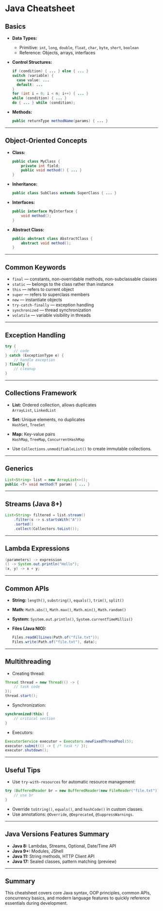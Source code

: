 # Java Cheatsheet

## Basics

- **Data Types:**
  - Primitive: `int`, `long`, `double`, `float`, `char`, `byte`, `short`, `boolean`
  - Reference: Objects, arrays, interfaces

- **Control Structures:**

  ```java
  if (condition) { ... } else { ... }
  switch (variable) {
    case value: ...
    default: ...
  }
  for (int i = 0; i < n; i++) { ... }
  while (condition) { ... }
  do { ... } while (condition);
  ```

- **Methods:**

  ```java
  public returnType methodName(params) { ... }
  ```

---

## Object-Oriented Concepts

- **Class:**

  ```java
  public class MyClass {
      private int field;
      public void method() { ... }
  }
  ```

- **Inheritance:**

  ```java
  public class SubClass extends SuperClass { ... }
  ```

- **Interfaces:**

  ```java
  public interface MyInterface {
      void method();
  }
  ```

- **Abstract Class:**

  ```java
  public abstract class AbstractClass {
      abstract void method();
  }
  ```

---

## Common Keywords

- `final` — constants, non-overridable methods, non-subclassable classes
- `static` — belongs to the class rather than instance
- `this` — refers to current object
- `super` — refers to superclass members
- `new` — instantiate objects
- `try-catch-finally` — exception handling
- `synchronized` — thread synchronization
- `volatile` — variable visibility in threads

---

## Exception Handling

```java
try {
    // code
} catch (ExceptionType e) {
    // handle exception
} finally {
    // cleanup
}
```

---

## Collections Framework

- **List:** Ordered collection, allows duplicates  
  `ArrayList`, `LinkedList`

- **Set:** Unique elements, no duplicates  
  `HashSet`, `TreeSet`

- **Map:** Key-value pairs  
  `HashMap`, `TreeMap`, `ConcurrentHashMap`

- Use `Collections.unmodifiableList()` to create immutable collections.

---

## Generics

```java
List<String> list = new ArrayList<>();
public <T> void method(T param) { ... }
```

---

## Streams (Java 8+)

```java
List<String> filtered = list.stream()
    .filter(s -> s.startsWith("A"))
    .sorted()
    .collect(Collectors.toList());
```

---

## Lambda Expressions

```java
(parameters) -> expression
() -> System.out.println("Hello");
(x, y) -> x + y;
```

---

## Common APIs

- **String:** `length()`, `substring()`, `equals()`, `trim()`, `split()`
- **Math:** `Math.abs()`, `Math.max()`, `Math.min()`, `Math.random()`
- **System:** `System.out.println()`, `System.currentTimeMillis()`
- **Files (Java NIO):**

  ```java
  Files.readAllLines(Path.of("file.txt"));
  Files.write(Path.of("file.txt"), data);
  ```

---

## Multithreading

- Creating thread:

```java
Thread thread = new Thread(() -> {
    // task code
});
thread.start();
```

- Synchronization:

```java
synchronized(this) {
    // critical section
}
```

- Executors:

```java
ExecutorService executor = Executors.newFixedThreadPool(5);
executor.submit(() -> { /* task */ });
executor.shutdown();
```

---

## Useful Tips

- Use `try-with-resources` for automatic resource management:

```java
try (BufferedReader br = new BufferedReader(new FileReader("file.txt"))) {
    // use br
}
```

- Override `toString()`, `equals()`, and `hashCode()` in custom classes.
- Use annotations: `@Override`, `@Deprecated`, `@SuppressWarnings`.

---

## Java Versions Features Summary

- **Java 8:** Lambdas, Streams, Optional, Date/Time API
- **Java 9+:** Modules, JShell
- **Java 11:** String methods, HTTP Client API
- **Java 17:** Sealed classes, pattern matching (preview)

---

## Summary

This cheatsheet covers core Java syntax, OOP principles, common APIs, concurrency basics, and modern language features to quickly reference essentials during development.
